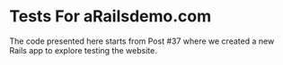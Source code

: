 Tests For aRailsdemo.com
========================

The code presented here starts from Post #37 where we created a new Rails app to explore testing the website.